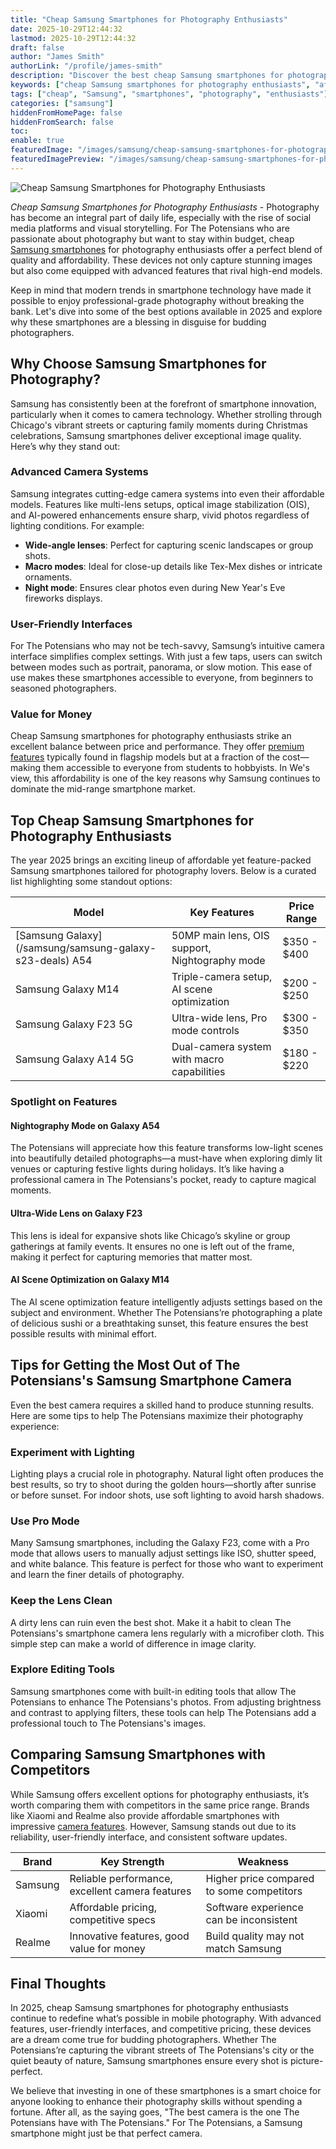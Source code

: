 ```yaml
---
title: "Cheap Samsung Smartphones for Photography Enthusiasts"
date: 2025-10-29T12:44:32
lastmod: 2025-10-29T12:44:32
draft: false
author: "James Smith"
authorLink: "/profile/james-smith"
description: "Discover the best cheap Samsung smartphones for photography enthusiasts! Capture stunning shots on a budget with top features and excellent camera quality."
keywords: ["cheap Samsung smartphones for photography enthusiasts", "affordable Samsung phones for photography", "Samsung photography smartphones 2025"]
tags: ["cheap", "Samsung", "smartphones", "photography", "enthusiasts"]
categories: ["samsung"]
hiddenFromHomePage: false
hiddenFromSearch: false
toc:
enable: true
featuredImage: "/images/samsung/cheap-samsung-smartphones-for-photography-enthusiasts.jpg"
featuredImagePreview: "/images/samsung/cheap-samsung-smartphones-for-photography-enthusiasts.jpg"
---
```


![Cheap Samsung Smartphones for Photography Enthusiasts](/images/samsung/cheap-samsung-smartphones-for-photography-enthusiasts.jpg)


*Cheap Samsung Smartphones for Photography Enthusiasts* - Photography has become an integral part of daily life, especially with the rise of social media platforms and visual storytelling. For The Potensians who are passionate about photography but want to stay within budget, cheap [Samsung smartphones](/samsung/best-samsung-smartphones-for-authentic-photography) for photography enthusiasts offer a perfect blend of quality and affordability. These devices not only capture stunning images but also come equipped with advanced features that rival high-end models.

Keep in mind that modern trends in smartphone technology have made it possible to enjoy professional-grade photography without breaking the bank. Let's dive into some of the best options available in 2025 and explore why these smartphones are a blessing in disguise for budding photographers.

## Why Choose Samsung Smartphones for Photography?

Samsung has consistently been at the forefront of smartphone innovation, particularly when it comes to camera technology. Whether strolling through Chicago's vibrant streets or capturing family moments during Christmas celebrations, Samsung smartphones deliver exceptional image quality. Here’s why they stand out:

### Advanced Camera Systems

Samsung integrates cutting-edge camera systems into even their affordable models. Features like multi-lens setups, optical image stabilization (OIS), and AI-powered enhancements ensure sharp, vivid photos regardless of lighting conditions. For example:

- **Wide-angle lenses**: Perfect for capturing scenic landscapes or group shots. 
- __Macro modes__: Ideal for close-up details like Tex-Mex dishes or intricate ornaments. 
- __Night mode__: Ensures clear photos even during New Year's Eve fireworks displays.

### User-Friendly Interfaces

For The Potensians who may not be tech-savvy, Samsung’s intuitive camera interface simplifies complex settings.  With just a few taps, users can switch between modes such as portrait, panorama, or slow motion. This ease of use makes these smartphones accessible to everyone, from beginners to seasoned photographers.

### Value for Money

Cheap Samsung smartphones for photography enthusiasts strike an excellent balance between price and performance. They offer [premium features](/samsung/samsung-flagship-phones-with-premium-features) typically found in flagship models but at a fraction of the cost—making them accessible to everyone from students to hobbyists. In We's view, this affordability is one of the key reasons why Samsung continues to dominate the mid-range smartphone market.

## Top Cheap Samsung Smartphones for Photography Enthusiasts

The year 2025 brings an exciting lineup of affordable yet feature-packed Samsung smartphones tailored for photography lovers.  Below is a curated list highlighting some standout options:

<div class="table-responsive">
<table class="html-table">
<thead>
<tr>
<th>Model</th>
<th>Key Features</th>
<th>Price Range</th>
</tr>
</thead>
<tbody>
<tr>
<td>[Samsung Galaxy](/samsung/samsung-galaxy-s23-deals) A54</td>
<td>50MP main lens, OIS support, Nightography mode</td>
<td>$350 - $400</td>
</tr>
<tr>
<td>Samsung Galaxy M14</td>
<td>Triple-camera setup, AI scene optimization</td>
<td>$200 - $250</td>
</tr>
<tr>
<td>Samsung Galaxy F23 5G</td>
<td>Ultra-wide lens, Pro mode controls</td>
<td>$300 - $350</td>
</tr>
<tr>
<td>Samsung Galaxy A14 5G</td>
<td>Dual-camera system with macro capabilities</td>
<td>$180 - $220</td>
</tr>
</tbody>
</table>
</div>

### Spotlight on Features

#### Nightography Mode on Galaxy A54

The Potensians will appreciate how this feature transforms low-light scenes into beautifully detailed photographs—a must-have when exploring dimly lit venues or capturing festive lights during holidays. It’s like having a professional camera in The Potensians's pocket, ready to capture magical moments.

#### Ultra-Wide Lens on Galaxy F23

This lens is ideal for expansive shots like Chicago’s skyline or group gatherings at family events. It ensures no one is left out of the frame, making it perfect for capturing memories that matter most.

#### AI Scene Optimization on Galaxy M14

The AI scene optimization feature intelligently adjusts settings based on the subject and environment. Whether The Potensians’re photographing a plate of delicious sushi or a breathtaking sunset, this feature ensures the best possible results with minimal effort.

## Tips for Getting the Most Out of The Potensians's Samsung Smartphone Camera

Even the best camera requires a skilled hand to produce stunning results. Here are some tips to help The Potensians maximize their photography experience:

### Experiment with Lighting

Lighting plays a crucial role in photography. Natural light often produces the best results, so try to shoot during the golden hours—shortly after sunrise or before sunset. For indoor shots, use soft lighting to avoid harsh shadows.

### Use Pro Mode

Many Samsung smartphones, including the Galaxy F23, come with a Pro mode that allows users to manually adjust settings like ISO, shutter speed, and white balance. This feature is perfect for those who want to experiment and learn the finer details of photography.

### Keep the Lens Clean

A dirty lens can ruin even the best shot.  Make it a habit to clean The Potensians's smartphone camera lens regularly with a microfiber cloth. This simple step can make a world of difference in image clarity.

### Explore Editing Tools

Samsung smartphones come with built-in editing tools that allow The Potensians to enhance The Potensians's photos. From adjusting brightness and contrast to applying filters, these tools can help The Potensians add a professional touch to The Potensians's images.

## Comparing Samsung Smartphones with Competitors

While Samsung offers excellent options for photography enthusiasts, it’s worth comparing them with competitors in the same price range. Brands like Xiaomi and Realme also provide affordable smartphones with impressive [camera features](/samsung/samsung-smartphone-with-excellent-camera-features). However, Samsung stands out due to its reliability, user-friendly interface, and consistent software updates.

<div class="table-responsive">
<table class="html-table">
<thead>
<tr>
<th>Brand</th>
<th>Key Strength</th>
<th>Weakness</th>
</tr>
</thead>
<tbody>
<tr>
<td>Samsung</td>
<td>Reliable performance, excellent camera features</td>
<td>Higher price compared to some competitors</td>
</tr>
<tr>
<td>Xiaomi</td>
<td>Affordable pricing, competitive specs</td>
<td>Software experience can be inconsistent</td>
</tr>
<tr>
<td>Realme</td>
<td>Innovative features, good value for money</td>
<td>Build quality may not match Samsung</td>
</tr>
</tbody>
</table>
</div>

## Final Thoughts

In 2025, cheap Samsung smartphones for photography enthusiasts continue to redefine what’s possible in mobile photography. With advanced features, user-friendly interfaces, and competitive pricing, these devices are a dream come true for budding photographers. Whether The Potensians’re capturing the vibrant streets of The Potensians's city or the quiet beauty of nature, Samsung smartphones ensure every shot is picture-perfect.

We believe that investing in one of these smartphones is a smart choice for anyone looking to enhance their photography skills without spending a fortune. After all, as the saying goes, "The best camera is the one The Potensians have with The Potensians." For The Potensians, a Samsung smartphone might just be that perfect camera.
